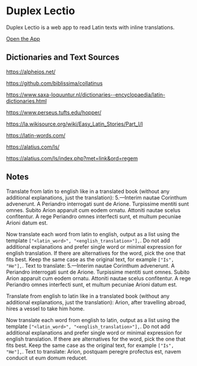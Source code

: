 # Duplex Lectio

Duplex Lectio is a web app to read Latin texts with inline translations.

[Open the App](https://adi.earth/apps/duplex)


## Dictionaries and Text Sources

https://alpheios.net/

https://github.com/biblissima/collatinus

https://www.saxa-loquuntur.nl/dictionaries--encyclopaedia/latin-dictionaries.html

https://www.perseus.tufts.edu/hopper/

https://la.wikisource.org/wiki/Easy_Latin_Stories/Part_I/I

https://latin-words.com/

https://alatius.com/ls/

https://alatius.com/ls/index.php?met=link&ord=regem


## Notes

Translate from latin to english like in a translated book (without any additional explanations, just the translation): 5.—Interim nautae Corinthum advenerunt. A Periandro interrogati sunt de Arione. Turpissime mentiti sunt omnes. Subito Arion apparuit cum eodem ornatu. Attoniti nautae scelus confitentur. A rege Periandro omnes interfecti sunt, et multum pecuniae Arioni datum est.

Now translate each word from latin to english, output as a list using the template `["<latin_word>", "<english_translation>"],`. Do not add additional explanations and prefer single word or minimal expression for english translation. If there are alternatives for the word, pick the one that fits best. Keep the same case as the original text, for example `["Is", "He"],`. Text to translate: 5.—Interim nautae Corinthum advenerunt. A Periandro interrogati sunt de Arione. Turpissime mentiti sunt omnes. Subito Arion apparuit cum eodem ornatu. Attoniti nautae scelus confitentur. A rege Periandro omnes interfecti sunt, et multum pecuniae Arioni datum est.


Translate from english to latin like in a translated book (without any additional explanations, just the translation): Arion, after travelling abroad, hires a vessel to take him home.

Now translate each word from english to latin, output as a list using the template `["<latin_word>", "<english_translation>"],`. Do not add additional explanations and prefer single word or minimal expression for english translation. If there are alternatives for the word, pick the one that fits best. Keep the same case as the original text, for example `["Is", "He"],`. Text to translate: Arion, postquam peregre profectus est, navem conducit ut eum domum reducet.
